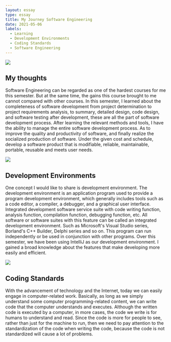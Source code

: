 ```yaml
---
layout: essay
type: essay
title: My Journey Software Engineering 
date: 2021-05-06
labels:
  - Learning
  - Development Environments
  - Coding Standards
  - Software Engineering 
---
```


<img class="ui image" src="../images/fin1.gif">

## My thoughts
Software Engineering can be regarded as one of the hardest courses for me this semester. But at the same time, the gains this course brought to me cannot compared with other courses. In this semester, I learned about the completeness of software development from project determination to project requirements analysis, to summary, detailed design, code design, and software testing after development, these are all the part of software development process. After learning the relevant methods and tools, I have the ability to manage the entire software development process. As to improve the quality and productivity of software, and finally realize the socialized production of software. Under the given cost and schedule, develop a software product that is modifiable, reliable, maintainable, portable, reusable and meets user needs.

<img class="ui image" src="../images/fin2.gif">

## Development Environments
One concept I would like to share is development environment. The development environment is an application program used to provide a program development environment, which generally includes tools such as a code editor, a compiler, a debugger, and a graphical user interface. Integrated development software service suite with code writing function, analysis function, compilation function, debugging function, etc. All software or software suites with this feature can be called an integrated development environment. Such as Microsoft's Visual Studio series, Borland's C++ Builder, Delphi series and so on. This program can run independently or be used in conjunction with other programs. Over this semester, we have been using IntelliJ as our development environment. I gained a broad knowledge about the features that make developing more easily and efficient.

<img class="ui image" src="../images/fin3.gif">

## Coding Standards
With the advancement of technology and the Internet, today we can easily engage in computer-related work. Basically, as long as we simply understand some computer programming-related content, we can write code that the computer understands and executes. Although the written code is executed by a computer, in more cases, the code we write is for humans to understand and read. Since the code is more for people to see, rather than just for the machine to run, then we need to pay attention to the standardization of the code when writing the code, because the code is not standardized will cause a lot of problems.
